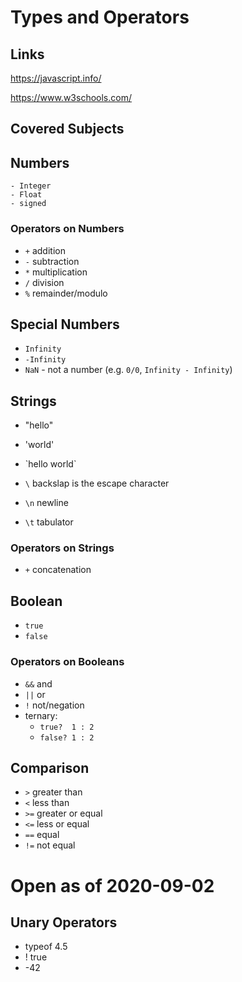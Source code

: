 # Types and Operators

## Links

https://javascript.info/

https://www.w3schools.com/


## Covered Subjects

## Numbers
    - Integer
    - Float
    - signed

### Operators on Numbers
  - `+` addition
  - `-` subtraction
  - `*` multiplication
  - `/` division
  - `%` remainder/modulo

## Special Numbers
  - `Infinity`
  - `-Infinity`
  - `NaN` - not a number (e.g. `0/0`, `Infinity - Infinity`)

## Strings
  - "hello"
  - 'world'
  - \`hello world\`

  - `\` backslap is the escape character
  - `\n` newline
  - `\t` tabulator

### Operators on Strings
  - `+` concatenation

## Boolean
  - `true`
  - `false`

### Operators on Booleans
  - `&&` and
  - `||` or
  - `!`  not/negation
  - ternary:
    - `true?  1 : 2`
    - `false? 1 : 2`

## Comparison
  - `>`  greater than
  - `<`  less than
  - `>=` greater or equal
  - `<=` less or equal
  - `==` equal
  - `!=` not equal


# Open as of 2020-09-02

## Unary Operators

- typeof 4.5
- ! true
- -42

